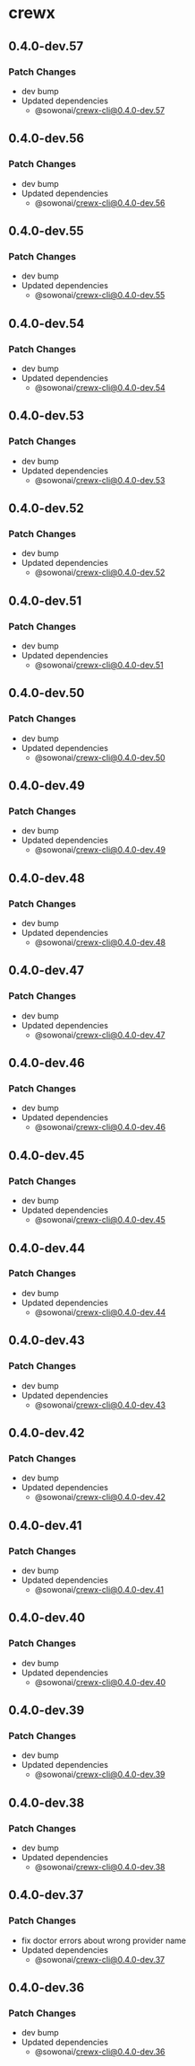 # crewx

## 0.4.0-dev.57

### Patch Changes

- dev bump
- Updated dependencies
  - @sowonai/crewx-cli@0.4.0-dev.57

## 0.4.0-dev.56

### Patch Changes

- dev bump
- Updated dependencies
  - @sowonai/crewx-cli@0.4.0-dev.56

## 0.4.0-dev.55

### Patch Changes

- dev bump
- Updated dependencies
  - @sowonai/crewx-cli@0.4.0-dev.55

## 0.4.0-dev.54

### Patch Changes

- dev bump
- Updated dependencies
  - @sowonai/crewx-cli@0.4.0-dev.54

## 0.4.0-dev.53

### Patch Changes

- dev bump
- Updated dependencies
  - @sowonai/crewx-cli@0.4.0-dev.53

## 0.4.0-dev.52

### Patch Changes

- dev bump
- Updated dependencies
  - @sowonai/crewx-cli@0.4.0-dev.52

## 0.4.0-dev.51

### Patch Changes

- dev bump
- Updated dependencies
  - @sowonai/crewx-cli@0.4.0-dev.51

## 0.4.0-dev.50

### Patch Changes

- dev bump
- Updated dependencies
  - @sowonai/crewx-cli@0.4.0-dev.50

## 0.4.0-dev.49

### Patch Changes

- dev bump
- Updated dependencies
  - @sowonai/crewx-cli@0.4.0-dev.49

## 0.4.0-dev.48

### Patch Changes

- dev bump
- Updated dependencies
  - @sowonai/crewx-cli@0.4.0-dev.48

## 0.4.0-dev.47

### Patch Changes

- dev bump
- Updated dependencies
  - @sowonai/crewx-cli@0.4.0-dev.47

## 0.4.0-dev.46

### Patch Changes

- dev bump
- Updated dependencies
  - @sowonai/crewx-cli@0.4.0-dev.46

## 0.4.0-dev.45

### Patch Changes

- dev bump
- Updated dependencies
  - @sowonai/crewx-cli@0.4.0-dev.45

## 0.4.0-dev.44

### Patch Changes

- dev bump
- Updated dependencies
  - @sowonai/crewx-cli@0.4.0-dev.44

## 0.4.0-dev.43

### Patch Changes

- dev bump
- Updated dependencies
  - @sowonai/crewx-cli@0.4.0-dev.43

## 0.4.0-dev.42

### Patch Changes

- dev bump
- Updated dependencies
  - @sowonai/crewx-cli@0.4.0-dev.42

## 0.4.0-dev.41

### Patch Changes

- dev bump
- Updated dependencies
  - @sowonai/crewx-cli@0.4.0-dev.41

## 0.4.0-dev.40

### Patch Changes

- dev bump
- Updated dependencies
  - @sowonai/crewx-cli@0.4.0-dev.40

## 0.4.0-dev.39

### Patch Changes

- dev bump
- Updated dependencies
  - @sowonai/crewx-cli@0.4.0-dev.39

## 0.4.0-dev.38

### Patch Changes

- dev bump
- Updated dependencies
  - @sowonai/crewx-cli@0.4.0-dev.38

## 0.4.0-dev.37

### Patch Changes

- fix doctor errors about wrong provider name
- Updated dependencies
  - @sowonai/crewx-cli@0.4.0-dev.37

## 0.4.0-dev.36

### Patch Changes

- dev bump
- Updated dependencies
  - @sowonai/crewx-cli@0.4.0-dev.36
